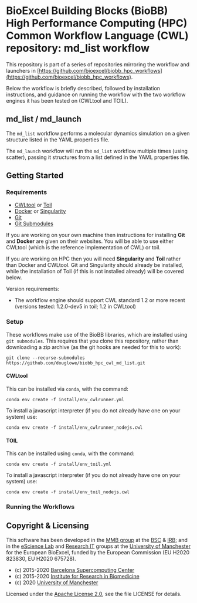 # BioExcel Building Blocks (BioBB) High Performance Computing (HPC) Common Workflow Language (CWL) repository: md\_list workflow

This repository is part of a series of repositories mirroring the workflow and launchers in [https://github.com/bioexcel/biobb_hpc_workflows](https://github.com/bioexcel/biobb_hpc_workflows).

Below the workflow is briefly described, followed by installation instructions, and guidance on running the workflow with the two workflow engines it has been tested on (CWLtool and TOIL).

## md\_list / md\_launch

The `md_list` workflow performs a molecular dynamics simulation on a given structure listed in the YAML properties file.

The `md_launch` workflow will run the `md_list` workflow multiple times (using scatter), passing it structures from a list defined in the YAML properties file.

## Getting Started

### Requirements

* [CWLtool](https://github.com/common-workflow-language/cwltool) or [Toil](https://toil.ucsc-cgl.org/)
* [Docker](https://www.docker.com/) or [Singularity](https://sylabs.io/)
* [Git](https://git-scm.com/)
* [Git Submodules](https://git-scm.com/book/en/v2/Git-Tools-Submodules)

If you are working on your own machine then instructions for installing **Git** and **Docker** are given on their websites. You will be able to use either CWLtool (which is the reference implementation of CWL) or toil.

If you are working on HPC then you will need **Singularity** and **Toil** rather than Docker and CWLtool. Git and Singularity should already be installed, while the installation of Toil (if this is not installed already) will be covered below.

Version requirements:
* The workflow engine should support CWL standard 1.2 or more recent (versions tested: 1.2.0-dev5 in toil; 1.2 in CWLtool)

### Setup

These workflows make use of the BioBB libraries, which are installed using `git submodules`. This requires that you clone this repository, rather than downloading a zip archive (as the git hooks are needed for this to work):
```
git clone --recurse-submodules https://github.com/douglowe/biobb_hpc_cwl_md_list.git
```

#### CWLtool

This can be installed via `conda`, with the command:
```
conda env create -f install/env_cwlrunner.yml
```
To install a javascript interpreter (if you do not already have one on your system) use:
```
conda env create -f install/env_cwlrunner_nodejs.cwl
```


#### TOIL

This can be installed using `conda`, with the command:
```
conda env create -f install/env_toil.yml
```
To install a javascript interpreter (if you do not already have one on your system) use:
```
conda env create -f install/env_toil_nodejs.cwl
```


### Running the Workflows





## Copyright & Licensing

This software has been developed in the [MMB group](http://mmb.irbbarcelona.org/www/) at the [BSC](https://www.bsc.es/) & [IRB](https://www.irbbarcelona.org/en); and in the [eScience Lab](https://esciencelab.org.uk/) and [Research IT](https://research-it.manchester.ac.uk/) groups at the [University of Manchester](https://www.manchester.ac.uk/) for the European BioExcel, funded by the European Commission (EU H2020 823830, EU H2020 675728).

* (c) 2015-2020 [Barcelona Supercomputing Center](https://www.bsc.es/)
* (c) 2015-2020 [Institute for Research in Biomedicine](https://www.irbbarcelona.org/)
* (c) 2020 [University of Manchester](https://www.manchester.ac.uk/)


Licensed under the
[Apache License 2.0](https://www.apache.org/licenses/LICENSE-2.0), see the file LICENSE for details.
